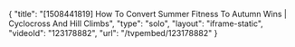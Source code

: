 {
    "title": "[1508441819] How To Convert Summer Fitness To Autumn Wins | Cyclocross And Hill Climbs",
    "type": "solo",
    "layout": "iframe-static",
    "videoId": "123178882",
    "url": "\/tvpembed\/123178882"
}